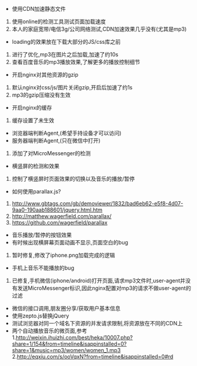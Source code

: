  - 使用CDN加速静态文件
  1. 使用online的检测工具测试页面加载速度
  2. 本人的家庭宽带/电信3g/公司网络测试,CDN加速效果几乎没有(尤其是mp3)
 - loading的效果放在下载大部分的JS/css库之前
  1. 进行了优化,mp3在图片之后加载,加速了约10s
  2. 查看百度音乐的mp3播放效果,了解更多的播放控制细节
 - 开启nginx对其他资源的gzip
  1. 默认nginx对css/js/图片关闭gzip,开启后加速了约1s
  2. mp3的gzip压缩没有生效
 - 开启nginx的缓存
  1. 缓存设置了未生效
 - 浏览器端判断Agent,(希望手持设备才可以访问)
 - 服务器端判断Agent,(只在微信中打开)
  1. 添加了对MicroMessenger的检测
 - 横竖屏的检测和效果
  1. 控制了横竖屏时页面效果的切换以及音乐的播放/暂停
 - 如何使用parallax.js?
  1. http://www.gbtags.com/gb/demoviewer/1832/bad6eb62-e5f8-4d07-9aa0-190aab188601/jquery.html.htm
  2. http://matthew.wagerfield.com/parallax/
  3. https://github.com/wagerfield/parallax
 - 音乐播放/暂停的按钮效果
 - 有时候出现横屏幕页面动画不显示,页面空白的bug
  1. 暂时修复,修改了iphone.png加载完成的逻辑
 - 手机上音乐不能播放的bug
  1. 已修复,手机微信(iphone/android)打开页面,请求mp3文件时,user-agent并没有发送MicroMessenger标识,因此nginx配置对mp3的请求不做user-agent的过滤
 - 微信的接口调用,朋友圈分享/获取用户基本信息
 - 使用zepto.js替换jQuery
 - 测试浏览器对同一个域名下资源的并发请求限制,将资源放在不同的CDN上
 - 两个自动播放音乐的微页面,参考
  1.http://weixin.ihuizhi.com/best/heka/10007.php?share=1/154&from=timeline&isappinstalled=0?share=1&music=mp3/women/women_1.mp3
  2.http://eqxiu.com/s/ooVqxN?from=timeline&isappinstalled=0#rd
